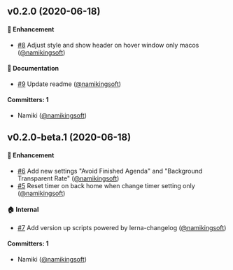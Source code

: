 
## v0.2.0 (2020-06-18)

#### :rocket: Enhancement
* [#8](https://github.com/namikingsoft/interv-timer/pull/8) Adjust style and show header on hover window only macos  ([@namikingsoft](https://github.com/namikingsoft))

#### :memo: Documentation
* [#9](https://github.com/namikingsoft/interv-timer/pull/9) Update readme ([@namikingsoft](https://github.com/namikingsoft))

#### Committers: 1
- Namiki ([@namikingsoft](https://github.com/namikingsoft))


## v0.2.0-beta.1 (2020-06-18)

#### :rocket: Enhancement
* [#6](https://github.com/namikingsoft/interv-timer/pull/6) Add new settings "Avoid Finished Agenda" and "Background Transparent Rate" ([@namikingsoft](https://github.com/namikingsoft))
* [#5](https://github.com/namikingsoft/interv-timer/pull/5) Reset timer on back home when change timer setting only ([@namikingsoft](https://github.com/namikingsoft))

#### :house: Internal
* [#7](https://github.com/namikingsoft/interv-timer/pull/7) Add version up scripts powered by lerna-changelog ([@namikingsoft](https://github.com/namikingsoft))

#### Committers: 1
- Namiki ([@namikingsoft](https://github.com/namikingsoft))
